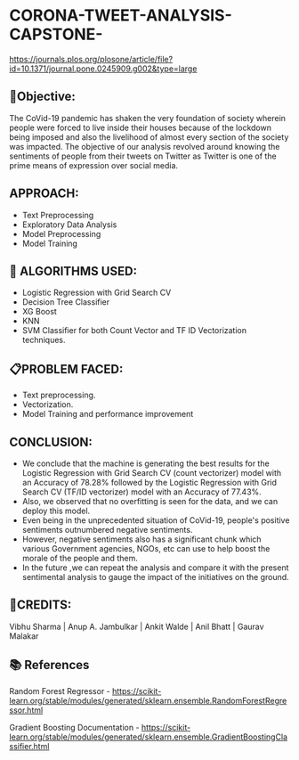 # CORONA-TWEET-ANALYSIS-CAPSTONE-
https://journals.plos.org/plosone/article/file?id=10.1371/journal.pone.0245909.g002&type=large


## 🎯Objective:

The CoVid-19 pandemic has shaken the very foundation of society wherein people were forced to live inside their houses because of the lockdown being imposed and also the livelihood of almost every section of the society was impacted.
The objective of our analysis revolved around knowing the sentiments of people from their tweets on Twitter as Twitter is one of the prime means of expression over social media.

## APPROACH:
* Text Preprocessing
* Exploratory Data Analysis
* Model Preprocessing
* Model Training

## 📘 ALGORITHMS USED:
* Logistic Regression with Grid Search CV
* Decision Tree Classifier
* XG Boost
* KNN
* SVM Classifier for both Count Vector and TF ID Vectorization techniques.


## 📋PROBLEM FACED:
* Text preprocessing.
* Vectorization.
* Model Training and performance improvement


## CONCLUSION:
* We conclude that the machine is generating the best results for the Logistic Regression with Grid Search CV (count vectorizer) model with an Accuracy of 78.28% followed by the Logistic Regression with Grid Search CV (TF/ID vectorizer) model with an Accuracy of 77.43%.
* Also, we observed that no overfitting is seen for the data, and we can deploy this model.
* Even being in the unprecedented situation of CoVid-19, people's positive sentiments outnumbered negative sentiments.
* However, negative sentiments also has a significant chunk which various Government agencies, NGOs, etc can use to help boost the morale of the people and them.
* In the future ,we can repeat the analysis and compare it with the present sentimental analysis to gauge the impact of the initiatives on the ground.


## 📜CREDITS:
 Vibhu Sharma | Anup A. Jambulkar | Ankit Walde | Anil Bhatt | Gaurav Malakar


## 📚 References
Random Forest Regressor - https://scikit-learn.org/stable/modules/generated/sklearn.ensemble.RandomForestRegressor.html

Gradient Boosting Documentation - https://scikit-learn.org/stable/modules/generated/sklearn.ensemble.GradientBoostingClassifier.html
